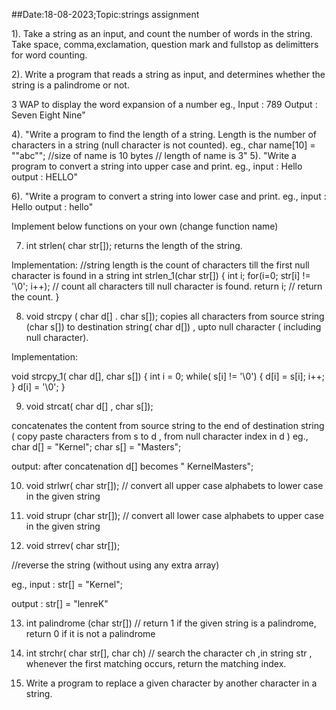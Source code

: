 ##Date:18-08-2023;Topic:strings assignment

1). Take a string as an input, and count the number of words in the string. Take space, comma,exclamation, question mark and fullstop as delimitters for word counting.

2). Write a program that reads a string as input, and determines whether the string is a palindrome or not.

3 WAP to display the word expansion of a number
eg., Input : 789
Output : Seven Eight Nine"

4). "Write a program to find the length of a string. Length is the number of characters in a string (null character is not counted).
eg., char name[10] = ""abc""; //size of name is 10 bytes
            // length of name is 3"
5). "Write a program to convert a string into upper case and print.
eg., input : Hello
output : HELLO"

6). "Write a program to convert a string into lower case and print.
eg., input : Hello
output : hello"

Implement below functions on your own (change function name)

7) int strlen( char str[]);
returns the length of the string.

Implementation:
//string length is the count of characters till the first null character is found in a string
int strlen_1(char str[])
{
int i;
for(i=0; str[i] != '\0'; i++); // count all characters till null character is found.
return i;  // return the count.
}

8) void strcpy ( char d[] . char s[]);
copies all characters from source string (char s[]) to destination string( char d[]) , upto null character ( including null character).

Implementation:

void strcpy_1( char d[], char s[])
{
int i = 0;
while( s[i] != '\0')
{
d[i] = s[i];
i++;
}
d[i] = '\0';
}

9) void strcat( char d[] , char s[]);

concatenates the content from source string to the end of destination string ( copy paste characters from s to  d , from null character index in d )
eg., char d[] = "Kernel";
char s[] = "Masters";

output: after concatenation d[] becomes " KernelMasters";

10)  void strlwr( char str[]);
// convert all upper case alphabets to lower case in the given string

11) void strupr (char str[]);
// convert all lower case alphabets to upper case in the given string

12) void strrev( char str[]);

//reverse the string (without using any extra array)

eg., input : str[] = "Kernel";

output : str[] = "lenreK"

13) int palindrome (char str[])
// return 1 if the given string is a palindrome, return 0 if it is not a palindrome

14) int strchr( char str[], char ch)
// search the character ch ,in string str , whenever the first matching occurs, return the matching index.

15) Write a program to replace a given character by another character in a string.
 
